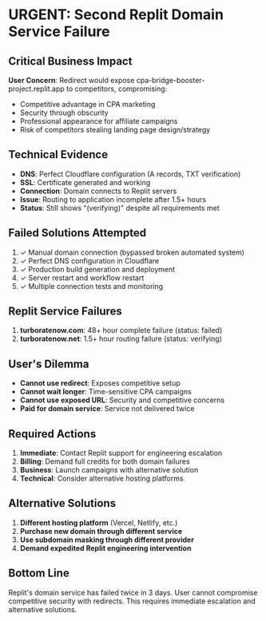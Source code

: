 # URGENT: Second Replit Domain Service Failure

## Critical Business Impact
**User Concern**: Redirect would expose cpa-bridge-booster-project.replit.app to competitors, compromising:
- Competitive advantage in CPA marketing
- Security through obscurity 
- Professional appearance for affiliate campaigns
- Risk of competitors stealing landing page design/strategy

## Technical Evidence
- **DNS**: Perfect Cloudflare configuration (A records, TXT verification)
- **SSL**: Certificate generated and working
- **Connection**: Domain connects to Replit servers
- **Issue**: Routing to application incomplete after 1.5+ hours
- **Status**: Still shows "(verifying)" despite all requirements met

## Failed Solutions Attempted
1. ✓ Manual domain connection (bypassed broken automated system)
2. ✓ Perfect DNS configuration in Cloudflare
3. ✓ Production build generation and deployment
4. ✓ Server restart and workflow restart
5. ✓ Multiple connection tests and monitoring

## Replit Service Failures
1. **turboratenow.com**: 48+ hour complete failure (status: failed)
2. **turboratenow.net**: 1.5+ hour routing failure (status: verifying)

## User's Dilemma
- **Cannot use redirect**: Exposes competitive setup
- **Cannot wait longer**: Time-sensitive CPA campaigns
- **Cannot use exposed URL**: Security and competitive concerns
- **Paid for domain service**: Service not delivered twice

## Required Actions
1. **Immediate**: Contact Replit support for engineering escalation
2. **Billing**: Demand full credits for both domain failures  
3. **Business**: Launch campaigns with alternative solution
4. **Technical**: Consider alternative hosting platforms

## Alternative Solutions
1. **Different hosting platform** (Vercel, Netlify, etc.)
2. **Purchase new domain through different service**
3. **Use subdomain masking through different provider**
4. **Demand expedited Replit engineering intervention**

## Bottom Line
Replit's domain service has failed twice in 3 days. User cannot compromise competitive security with redirects. This requires immediate escalation and alternative solutions.